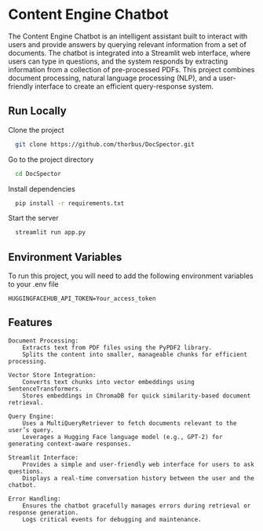 # Content Engine Chatbot

The Content Engine Chatbot is an intelligent assistant built to interact with users and provide answers by querying relevant information from a set of documents. The chatbot is integrated into a Streamlit web interface, where users can type in questions, and the system responds by extracting information from a collection of pre-processed PDFs. This project combines document processing, natural language processing (NLP), and a user-friendly interface to create an efficient query-response system.




## Run Locally

Clone the project

```bash
  git clone https://github.com/thorbus/DocSpector.git
```

Go to the project directory

```bash
  cd DocSpector
```

Install dependencies

```bash
  pip install -r requirements.txt

```

Start the server

```bash
  streamlit run app.py
```


## Environment Variables

To run this project, you will need to add the following environment variables to your .env file


`HUGGINGFACEHUB_API_TOKEN=Your_access_token`




## Features



    Document Processing:
        Extracts text from PDF files using the PyPDF2 library.
        Splits the content into smaller, manageable chunks for efficient processing.

    Vector Store Integration:
        Converts text chunks into vector embeddings using SentenceTransformers.
        Stores embeddings in ChromaDB for quick similarity-based document retrieval.

    Query Engine:
        Uses a MultiQueryRetriever to fetch documents relevant to the user’s query.
        Leverages a Hugging Face language model (e.g., GPT-2) for generating context-aware responses.

    Streamlit Interface:
        Provides a simple and user-friendly web interface for users to ask questions.
        Displays a real-time conversation history between the user and the chatbot.

    Error Handling:
        Ensures the chatbot gracefully manages errors during retrieval or response generation.
        Logs critical events for debugging and maintenance.

